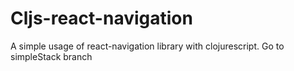 # Cljs-react-navigation
A simple usage of react-navigation library with clojurescript.
Go to simpleStack branch 

